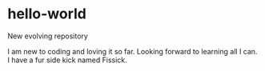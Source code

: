 # hello-world
New evolving repository

I am new to coding and loving it so far. Looking forward to learning all I can. 
I have a fur side kick named Fissick. 

